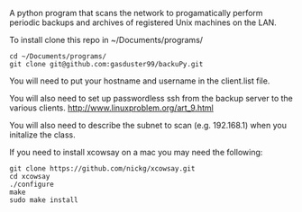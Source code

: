 A python program that scans the network to progamatically perform periodic backups and archives of registered Unix machines on the LAN. 

To install clone this repo in ~/Documents/programs/
	
	cd ~/Documents/programs/
	git clone git@github.com:gasduster99/backuPy.git

You will need to put your hostname and username in the client.list file.

You will also need to set up passwordless ssh from the backup server to the various clients. 
http://www.linuxproblem.org/art_9.html

You will also need to describe the subnet to scan (e.g. 192.168.1) when you initalize the class.

If you need to install xcowsay on a mac you may need the following:
	
	git clone https://github.com/nickg/xcowsay.git	
	cd xcowsay
	./configure
	make
	sudo make install
